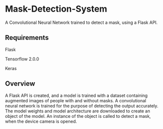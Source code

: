 # Mask-Detection-System
A Convolutional Neural Network trained to detect a mask, using a Flask API.

## Requirements
Flask

Tensorflow 2.0.0

Keras

## Overview
A Flask API is created, and a model is trained with a dataset containing augmented images of people with and without masks.
A convolutional neural network is trained for the purpose of detecting the output accurately.
The model weights and model architecture are downloaded to create an object of the model.
An instance of the object is called to detect a mask, when the device camera is opened.
